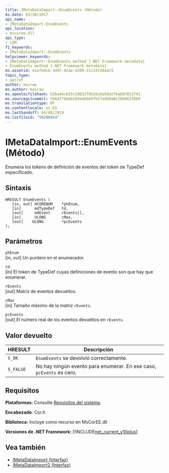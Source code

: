 ```yaml
---
title: IMetaDataImport::EnumEvents (Método)
ms.date: 03/30/2017
api_name:
- IMetaDataImport.EnumEvents
api_location:
- mscoree.dll
api_type:
- COM
f1_keywords:
- IMetaDataImport::EnumEvents
helpviewer_keywords:
- IMetaDataImport::EnumEvents method [.NET Framework metadata]
- EnumEvents method [.NET Framework metadata]
ms.assetid: e1efedcb-3dd7-42ae-a399-21c24728aec5
topic_type:
- apiref
author: mairaw
ms.author: mairaw
ms.openlocfilehash: b2ba46c025c2d031f0526c6a9da5f6ab07023741
ms.sourcegitcommit: 5b6d778ebb269ee6684fb57ad69a8c28b06235b9
ms.translationtype: MT
ms.contentlocale: es-ES
ms.lasthandoff: 04/08/2019
ms.locfileid: "59208454"
---
```

# <a name="imetadataimportenumevents-method"></a>IMetaDataImport::EnumEvents (Método)
Enumera los tokens de definición de eventos del token de TypeDef especificado.  
  
## <a name="syntax"></a>Sintaxis  
  
```  
HRESULT EnumEvents (   
   [in, out] HCORENUM    *phEnum,   
   [in]      mdTypeDef   td,   
   [out]     mdEvent     rEvents[],   
   [in]      ULONG       cMax,  
   [out]    ULONG        *pcEvents  
);  
```  
  
## <a name="parameters"></a>Parámetros  
 `phEnum`  
 [in, out] Un puntero en el enumerador.  
  
 `td`  
 [in] El token de TypeDef cuyas definiciones de evento son que hay que enumerar.  
  
 `rEvents`  
 [out] Matriz de eventos devueltos.  
  
 `cMax`  
 [in] Tamaño máximo de la matriz `rEvents`.  
  
 `pcEvents`  
 [out] El número real de los eventos devueltos en `rEvents`.  
  
## <a name="return-value"></a>Valor devuelto  
  
|HRESULT|Descripción|  
|-------------|-----------------|  
|`S_OK`|`EnumEvents` se devolvió correctamente.|  
|`S_FALSE`|No hay ningún evento para enumerar. En ese caso, `pcEvents` es cero.|  
  
## <a name="requirements"></a>Requisitos  
 **Plataformas:** Consulte [Requisitos del sistema](../../../../docs/framework/get-started/system-requirements.md).  
  
 **Encabezado**: Cor.h  
  
 **Biblioteca:** Incluye como recurso en MsCorEE.dll  
  
 **Versiones de .NET Framework:** [!INCLUDE[net_current_v10plus](../../../../includes/net-current-v10plus-md.md)]  
  
## <a name="see-also"></a>Vea también

- [IMetaDataImport (Interfaz)](../../../../docs/framework/unmanaged-api/metadata/imetadataimport-interface.md)
- [IMetaDataImport2 (Interfaz)](../../../../docs/framework/unmanaged-api/metadata/imetadataimport2-interface.md)
